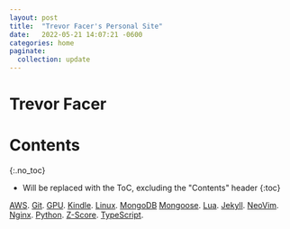 ```yaml
---
layout: post
title:  "Trevor Facer's Personal Site"
date:   2022-05-21 14:07:21 -0600
categories: home
paginate:
  collection: update
---
```


# Trevor Facer

# Contents
{:.no_toc}

* Will be replaced with the ToC, excluding the "Contents" header
{:toc}

[AWS](https://tdfacer.github.io/tech/aws).
[Git](https://tdfacer.github.io/tech/git).
[GPU](https://tdfacer.github.io/tech/gpu).
[Kindle](https://tdfacer.github.io/tech/kindle).
[Linux](https://tdfacer.github.io/tech/linux).
[MongoDB](https://tdfacer.github.io/tech/mongodb)
[Mongoose](https://tdfacer.github.io/tech/mongoose).
[Lua](https://tdfacer.github.io/tech/lua).
[Jekyll](https://tdfacer.github.io/tech/jekyll).
[NeoVim](https://tdfacer.github.io/tech/neovim).
[Nginx](https://tdfacer.github.io/tech/nginx).
[Python](https://tdfacer.github.io/tech/python).
[Z-Score](https://tdfacer.github.io/statistics/z-score).
[TypeScript](https://tdfacer.github.io/tech/typescript).
